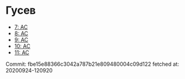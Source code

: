 # Гусев
- [7: AC](7.md)
- [8: AC](8.md)
- [9: AC](9.md)
- [10: AC](10.md)
- [11: AC](11.md)

Commit: fbe15e88366c3042a787b21e809480004c09d122
 fetched at: 20200924-120920
